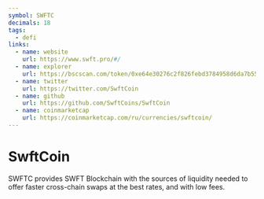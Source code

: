```yaml
---
symbol: SWFTC
decimals: 18
tags:
  - defi
links:
  - name: website
    url: https://www.swft.pro/#/
  - name: explorer
    url: https://bscscan.com/token/0xe64e30276c2f826febd3784958d6da7b55dfbad3
  - name: twitter
    url: https://twitter.com/SwftCoin
  - name: github
    url: https://github.com/SwftCoins/SwftCoin
  - name: coinmarketcap
    url: https://coinmarketcap.com/ru/currencies/swftcoin/
---
```


# SwftCoin

SWFTC provides SWFT Blockchain with the sources of liquidity needed to offer faster cross-chain swaps at the best rates, and with low fees.
